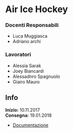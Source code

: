 # Air Ice Hockey
### Docenti Responsabili
* Luca Muggiasca
* Adriano archi
### Lavoratori
* Alessia Sarak
* Joey Biancardi
* Alessadnro Spagnuolo
* Giairo Mauro
## Info
**Inizio:** 10.11.2017  
**Consegna:** 19.01.2018
* [Documentazione](https://github.com/LuMug/AirIceHockey/tree/master/Documenti_Esterni "Cartella documentazione!")
